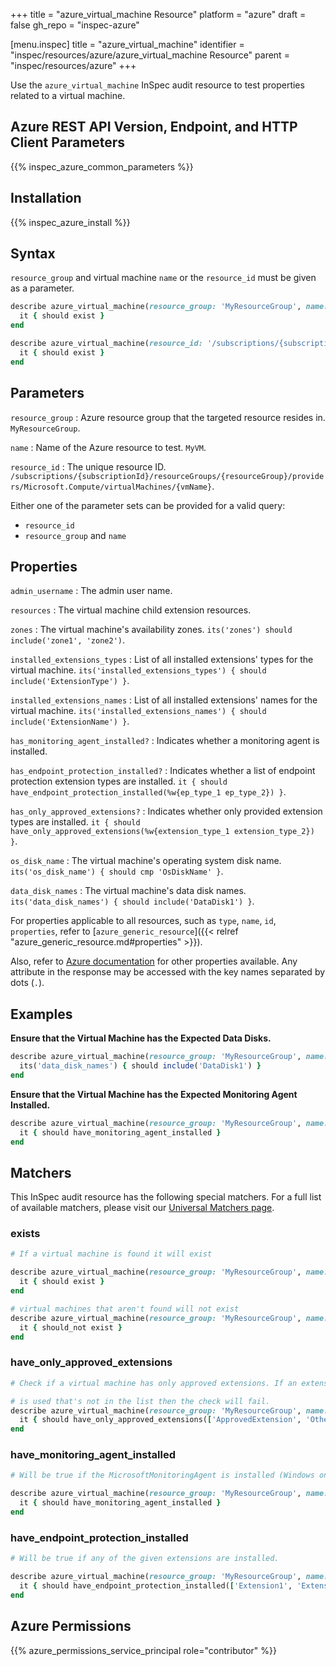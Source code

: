 +++
title = "azure_virtual_machine Resource"
platform = "azure"
draft = false
gh_repo = "inspec-azure"

[menu.inspec]
title = "azure_virtual_machine"
identifier = "inspec/resources/azure/azure_virtual_machine Resource"
parent = "inspec/resources/azure"
+++

Use the `azure_virtual_machine` InSpec audit resource to test properties related to a virtual machine.

## Azure REST API Version, Endpoint, and HTTP Client Parameters

{{% inspec_azure_common_parameters %}}

## Installation

{{% inspec_azure_install %}}

## Syntax

`resource_group` and virtual machine `name` or the `resource_id` must be given as a parameter.
```ruby
describe azure_virtual_machine(resource_group: 'MyResourceGroup', name: 'MyVmName') do
  it { should exist }
end
```
```ruby
describe azure_virtual_machine(resource_id: '/subscriptions/{subscriptionId}/resourceGroups/{resourceGroup}/providers/Microsoft.Compute/virtualMachines/{vmName}') do
  it { should exist }
end
```

## Parameters

`resource_group`
: Azure resource group that the targeted resource resides in. `MyResourceGroup`.

`name`
: Name of the Azure resource to test. `MyVM`.

`resource_id`
: The unique resource ID. `/subscriptions/{subscriptionId}/resourceGroups/{resourceGroup}/providers/Microsoft.Compute/virtualMachines/{vmName}`.

Either one of the parameter sets can be provided for a valid query:
- `resource_id`
- `resource_group` and `name`

## Properties

`admin_username`
: The admin user name.

`resources`
: The virtual machine child extension resources.

`zones`
: The virtual machine's availability zones. `its('zones') should include('zone1', 'zone2')`.

`installed_extensions_types`
: List of all installed extensions' types for the virtual machine. `its('installed_extensions_types') { should include('ExtensionType') }`.

`installed_extensions_names`
: List of all installed extensions' names for the virtual machine. `its('installed_extensions_names') { should include('ExtensionName') }`.

`has_monitoring_agent_installed?`
: Indicates whether a monitoring agent is installed.

`has_endpoint_protection_installed?`
: Indicates whether a list of endpoint protection extension types are installed. `it { should have_endpoint_protection_installed(%w{ep_type_1 ep_type_2}) }`.

`has_only_approved_extensions?`
: Indicates whether only provided extension types are installed. `it { should have_only_approved_extensions(%w{extension_type_1 extension_type_2}) }`.

`os_disk_name`
: The virtual machine's operating system disk name. `its('os_disk_name') { should cmp 'OsDiskName' }`.

`data_disk_names`
: The virtual machine's data disk names. `its('data_disk_names') { should include('DataDisk1') }`.

For properties applicable to all resources, such as `type`, `name`, `id`, `properties`, refer to [`azure_generic_resource`]({{< relref "azure_generic_resource.md#properties" >}}).

Also, refer to [Azure documentation](https://docs.microsoft.com/en-us/rest/api/compute/virtualmachines/get#virtualmachine) for other properties available. 
Any attribute in the response may be accessed with the key names separated by dots (`.`).

## Examples

**Ensure that the Virtual Machine has the Expected Data Disks.**

```ruby
describe azure_virtual_machine(resource_group: 'MyResourceGroup', name: 'MyVmName') do
  its('data_disk_names') { should include('DataDisk1') }
end
```

**Ensure that the Virtual Machine has the Expected Monitoring Agent Installed.**

```ruby
describe azure_virtual_machine(resource_group: 'MyResourceGroup', name: 'MyVmName') do
  it { should have_monitoring_agent_installed }
end
```

## Matchers

This InSpec audit resource has the following special matchers. For a full list of available matchers, please visit our [Universal Matchers page](/inspec/matchers/).

### exists

```ruby
# If a virtual machine is found it will exist

describe azure_virtual_machine(resource_group: 'MyResourceGroup', name: 'MyVmName') do
  it { should exist }
end

# virtual machines that aren't found will not exist
describe azure_virtual_machine(resource_group: 'MyResourceGroup', name: 'DoesNotExist') do
  it { should_not exist }
end
```
### have_only_approved_extensions

```ruby
# Check if a virtual machine has only approved extensions. If an extension

# is used that's not in the list then the check will fail.
describe azure_virtual_machine(resource_group: 'MyResourceGroup', name: 'MyVmName') do
  it { should have_only_approved_extensions(['ApprovedExtension', 'OtherApprovedExtensions']) }
end
```
### have_monitoring_agent_installed

```ruby
# Will be true if the MicrosoftMonitoringAgent is installed (Windows only)

describe azure_virtual_machine(resource_group: 'MyResourceGroup', name: 'MyVmName') do
  it { should have_monitoring_agent_installed }
end
```
### have_endpoint_protection_installed

```ruby
# Will be true if any of the given extensions are installed.

describe azure_virtual_machine(resource_group: 'MyResourceGroup', name: 'MyVmName') do
  it { should have_endpoint_protection_installed(['Extension1', 'Extension2']) }
end
```

## Azure Permissions

{{% azure_permissions_service_principal role="contributor" %}}
